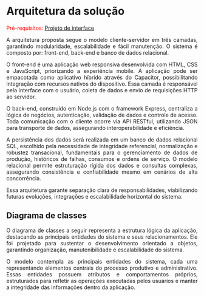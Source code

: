 # Arquitetura da solução

<span style="color:red">Pré-requisitos: <a href="04-Projeto-interface.md"> Projeto de interface</a></span>

<p align="justify">A arquitetura proposta segue o modelo cliente-servidor em três camadas, garantindo modularidade, escalabilidade e fácil manutenção. O sistema é composto por: front-end, back-end e banco de dados relacional.</p>
<p align="justify">O front-end é uma aplicação web responsiva desenvolvida com HTML, CSS e JavaScript, priorizando a experiência mobile. A aplicação pode ser empacotada como aplicativo híbrido através do Capacitor, possibilitando integração com recursos nativos do dispositivo. Essa camada é responsável pela interface com o usuário, coleta de dados e envio de requisições HTTP ao servidor.</p>
<p align="justify">O back-end, construído em Node.js com o framework Express, centraliza a lógica de negócios, autenticação, validação de dados e controle de acesso. Toda comunicação com o cliente ocorre via API RESTful, utilizando JSON para transporte de dados, assegurando interoperabilidade e eficiência.</p>
<p align="justify">A persistência dos dados será realizada em um banco de dados relacional SQL, escolhido pela necessidade de integridade referencial, normalização e robustez transacional, fundamentais para o gerenciamento de dados de produção, históricos de falhas, consumos e ordens de serviço. O modelo relacional permite estruturação rígida dos dados e consultas complexas, assegurando consistência e confiabilidade mesmo em cenários de alta concorrência.</p>
<p align="justify">Essa arquitetura garante separação clara de responsabilidades, viabilizando futuras evoluções, integrações e escalabilidade horizontal do sistema.</p>



## Diagrama de classes

<p align="justify">O diagrama de classes a seguir representa a estrutura lógica da aplicação, destacando as principais entidades do sistema e seus relacionamentos. Ele foi projetado para sustentar o desenvolvimento orientado a objetos, garantindo organização, manutenibilidade e escalabilidade do sistema.</p>
<p align="justify">O modelo contempla as principais entidades do sistema, cada uma representando elementos centrais do processo produtivo e administrativo. Essas entidades possuem atributos e comportamentos próprios, estruturados para refletir as operações executadas pelos usuários e manter a integridade das informações dentro da aplicação.</p>
<p align="justify"></p>
